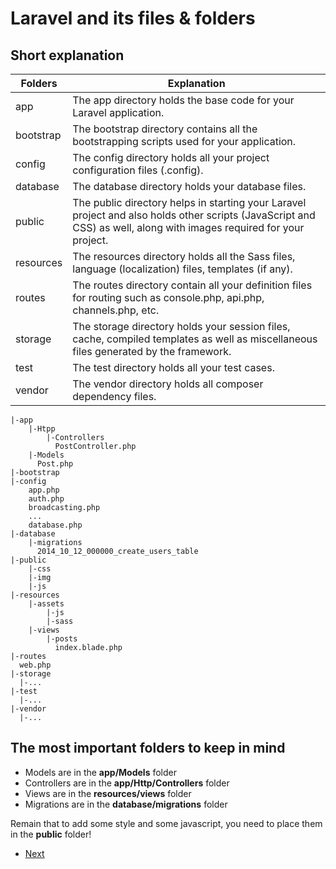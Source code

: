 # Laravel and its files & folders

## Short explanation

|  Folders        |  Explanation             |
|----------|-------------  |
| app |The app directory holds the base code for your Laravel application. |
| bootstrap |The bootstrap directory contains all the bootstrapping scripts used for your application.  |
| config | The config directory holds all your project configuration files (.config). |
| database | The database directory holds your database files.|
| public | The public directory helps in starting your Laravel project and also holds other scripts (JavaScript and CSS) as well, along with images required for your project. |
| resources | The resources directory holds all the Sass files, language (localization) files, templates (if any).|
| routes | The routes directory contain all your definition files for routing such as console.php, api.php, channels.php, etc. |
| storage | The storage directory holds your session files, cache, compiled templates as well as miscellaneous files generated by the framework. |
| test | The test directory holds all your test cases. |
| vendor | The vendor directory holds all composer dependency files. |

```console
|-app
    |-Htpp
        |-Controllers
          PostController.php
    |-Models
      Post.php
|-bootstrap
|-config
    app.php
    auth.php
    broadcasting.php
    ...
    database.php
|-database
    |-migrations
      2014_10_12_000000_create_users_table
|-public
    |-css
    |-img
    |-js
|-resources
    |-assets
        |-js
        |-sass
    |-views
        |-posts
          index.blade.php
|-routes
  web.php
|-storage
  |-...
|-test
  |-...
|-vendor
  |-...

```

## The most important folders to keep in mind

* Models are in the **app/Models** folder
* Controllers are in the **app/Http/Controllers** folder
* Views are in the **resources/views** folder
* Migrations are in the **database/migrations** folder

Remain that to add some style and some javascript, you need to place them in the **public** folder!

- [Next](b.routes.md)
